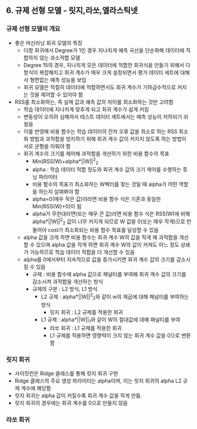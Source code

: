 ## 6. 규제 선형 모델 - 릿지,라쏘,엘라스틱넷
### 규제 선형 모델의 개요
 - 좋은 머신러닝 회귀 모델의 특징 
   - 다항 회귀에서 Degree가 1인 경우 지나치게 예측 곡선을 단순화해 데이터에 적합하지 않는 과소적합 모델
   - Degree 15의 경우, 지나치게 모든 데이터에 적합한 회귀식을 만들기 위해서 다항식이 복잡해지고 회귀 계수가 매우 크게 설정되면서
     평가 데이터 세트에 대해서 형편없는 예측 성능을 보임
   - 회귀 모델은 적절히 데이터에 적합하면서도 회귀 계수가 기하급수적으로 커지는 것을 제어할 수 있어야 함
 - RSS를 최소화하는, 즉 실제 값과 예측 값의 차이를 최소화하는 것만 고려함
   - 학습 데이터에 지나치게 맞추게 되고 최귀 계수가 쉽게 커짐
   - 변동성이 오히려 심해져서 테스트 데이터 세트에서는 예측 성능이 저하되기 쉬웠음
   - 이를 반영해 비용 함수는 학습 데이터의 잔차 오류 값을 최소로 하는 RSS 최소화 방법과 과적합을 방지하기 위해 회귀 계수 값이 커지지 않도록
     하는 방법이 서로 균형을 이뤄야 함
   - 회귀 계수의 크기를 제어해 과적합을 개선하기 위한 비용 함수의 목표
     - Min(RSS(W)+alpha*||W||<sup>2</sup><sub>2</sub>
     - alpha : 학습 데이터 적합 정도와 회귀 계수 값의 크기 제어를 수행하는 튜닝 파라미터
     - 비용 함수의 목표가 최소화하는 W벡터를 찾는 것일 때 alpha가 어떤 역할을 하는지 살펴봐야 함
     - alpha=0(매우 작은 값)이라면 비용 함수 식은 기존과 동일한 Min(RSS(W)+0)이 됨
     - alpha가 무한대라면(또는 매우 큰 값)라면 비용 함수 식은 RSS(W)에 비해 alpha*||W||<sup>2</sup><sub>2</sub> 값이 너무 커지게 되므로
       W 값을 0(또는 매우 작게)으로 만들어야 cost가 최소화되는 비용 함수 목표를 달성할 수 있음
   - alpha 값을 크게 하면 비용 함수는 회귀 계수 W의 값을 작게 해 과적합을 개선할 수 있으며 alpha 값을 작게 하면 회귀 계수 W의 값이 커져도
     어느 정도 상쇄가 가능하므로 학습 데이터 적합을 더 개선할 수 있음
   - alpha를 0에서부터 지속적으로 값을 증가시키면 회귀 계수 값의 크기를 감소시킬 수 있음
     - 규제 : 비용 함수에 alpha 값으로 페널티를 부여해 회귀 계수 값의 크기를 감소시켜 과적합을 개선하는 방식
     - 규제의 구분 : L2 방식, L1 방식
       - L2 규제 : alpha*||W||<sup>2</sup><sub>2</sub>와 같이 w의 제곱에 대해 패널티를 부여하는 방식
         - 릿지 회귀 : L2 규제를 적용한 회귀  
       - L1 규제 : alpha*||W||<sub>1</sub>와 같이 W의 절대값에 대해 패널티를 부여
         - 라쏘 회귀 : L1 규제를 적용한 회귀
         - L1 규제를 적용하면 영향력이 크지 않는 회귀 계수 값을 0으로 변환함

### 릿지 회귀
 - 사이킷런은 Ridge 클래스를 통해 릿지 회귀 구현
 - Ridge 클래스의 주요 생성 파라미터는 alpha이며, 이는 릿지 회귀의 alpha L2 규제 계수에 해당함
 - 릿지 회귀는 alpha 값이 커질수록 회귀 계수 값을 작게 만듦.
 - 릿지 회귀의 경우에는 회귀 계수를 0으로 만들지 않음

### 라쏘 회귀
